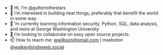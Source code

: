 - 👋 Hi, I’m @guttertothestars
- 👀 I’m interested in building neat things, preferably that benefit the world in some way. 
- 🌱 ’m currently learning information security, Python, SQL, data analysis, and more at George Washington University
- 💞️ I’m looking to collaborate on easy open source projects.
- 📫 How to reach me: wwilkson@gmail.com | mastodon @walker@indieweb.social

